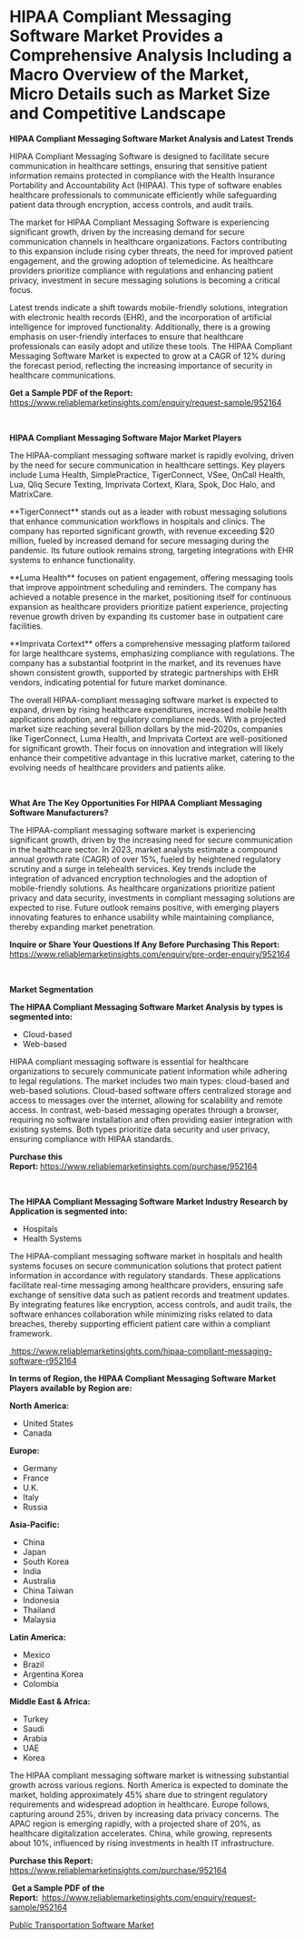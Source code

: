 <p><h1>HIPAA Compliant Messaging Software Market Provides a Comprehensive Analysis Including a Macro Overview of the Market, Micro Details such as Market Size and Competitive Landscape</h1></p><p><strong>HIPAA Compliant Messaging Software Market Analysis and Latest Trends</strong></p>
<p><p>HIPAA Compliant Messaging Software is designed to facilitate secure communication in healthcare settings, ensuring that sensitive patient information remains protected in compliance with the Health Insurance Portability and Accountability Act (HIPAA). This type of software enables healthcare professionals to communicate efficiently while safeguarding patient data through encryption, access controls, and audit trails.</p><p>The market for HIPAA Compliant Messaging Software is experiencing significant growth, driven by the increasing demand for secure communication channels in healthcare organizations. Factors contributing to this expansion include rising cyber threats, the need for improved patient engagement, and the growing adoption of telemedicine. As healthcare providers prioritize compliance with regulations and enhancing patient privacy, investment in secure messaging solutions is becoming a critical focus.</p><p>Latest trends indicate a shift towards mobile-friendly solutions, integration with electronic health records (EHR), and the incorporation of artificial intelligence for improved functionality. Additionally, there is a growing emphasis on user-friendly interfaces to ensure that healthcare professionals can easily adopt and utilize these tools. The HIPAA Compliant Messaging Software Market is expected to grow at a CAGR of 12% during the forecast period, reflecting the increasing importance of security in healthcare communications.</p></p>
<p><strong>Get a Sample PDF of the Report:&nbsp;</strong> <a href="https://www.reliablemarketinsights.com/enquiry/request-sample/952164?utm_campaign=2868&utm_medium=2&utm_source=Github&utm_content=ia&utm_term=06032025&utm_id=hipaa-compliant-messaging-software">https://www.reliablemarketinsights.com/enquiry/request-sample/952164</a></p>
<p>&nbsp;</p>
<p><strong>HIPAA Compliant Messaging Software Major Market Players</strong></p>
<p><p>The HIPAA-compliant messaging software market is rapidly evolving, driven by the need for secure communication in healthcare settings. Key players include Luma Health, SimplePractice, TigerConnect, VSee, OnCall Health, Lua, Qliq Secure Texting, Imprivata Cortext, Klara, Spok, Doc Halo, and MatrixCare.</p><p>**TigerConnect** stands out as a leader with robust messaging solutions that enhance communication workflows in hospitals and clinics. The company has reported significant growth, with revenue exceeding $20 million, fueled by increased demand for secure messaging during the pandemic. Its future outlook remains strong, targeting integrations with EHR systems to enhance functionality.</p><p>**Luma Health** focuses on patient engagement, offering messaging tools that improve appointment scheduling and reminders. The company has achieved a notable presence in the market, positioning itself for continuous expansion as healthcare providers prioritize patient experience, projecting revenue growth driven by expanding its customer base in outpatient care facilities.</p><p>**Imprivata Cortext** offers a comprehensive messaging platform tailored for large healthcare systems, emphasizing compliance with regulations. The company has a substantial footprint in the market, and its revenues have shown consistent growth, supported by strategic partnerships with EHR vendors, indicating potential for future market dominance.</p><p>The overall HIPAA-compliant messaging software market is expected to expand, driven by rising healthcare expenditures, increased mobile health applications adoption, and regulatory compliance needs. With a projected market size reaching several billion dollars by the mid-2020s, companies like TigerConnect, Luma Health, and Imprivata Cortext are well-positioned for significant growth. Their focus on innovation and integration will likely enhance their competitive advantage in this lucrative market, catering to the evolving needs of healthcare providers and patients alike.</p></p>
<p>&nbsp;</p>
<p><strong>What Are The Key Opportunities For HIPAA Compliant Messaging Software Manufacturers?</strong></p>
<p><p>The HIPAA-compliant messaging software market is experiencing significant growth, driven by the increasing need for secure communication in the healthcare sector. In 2023, market analysts estimate a compound annual growth rate (CAGR) of over 15%, fueled by heightened regulatory scrutiny and a surge in telehealth services. Key trends include the integration of advanced encryption technologies and the adoption of mobile-friendly solutions. As healthcare organizations prioritize patient privacy and data security, investments in compliant messaging solutions are expected to rise. Future outlook remains positive, with emerging players innovating features to enhance usability while maintaining compliance, thereby expanding market penetration.</p></p>
<p><strong>Inquire or Share Your Questions If Any Before Purchasing This Report:</strong> <a href="https://www.reliablemarketinsights.com/enquiry/pre-order-enquiry/952164?utm_campaign=2868&utm_medium=2&utm_source=Github&utm_content=ia&utm_term=06032025&utm_id=hipaa-compliant-messaging-software">https://www.reliablemarketinsights.com/enquiry/pre-order-enquiry/952164</a></p>
<p>&nbsp;</p>
<p><strong>Market Segmentation</strong></p>
<p><strong>The HIPAA Compliant Messaging Software Market Analysis by types is segmented into:</strong></p>
<p><ul><li>Cloud-based</li><li>Web-based</li></ul></p>
<p><p>HIPAA compliant messaging software is essential for healthcare organizations to securely communicate patient information while adhering to legal regulations. The market includes two main types: cloud-based and web-based solutions. Cloud-based software offers centralized storage and access to messages over the internet, allowing for scalability and remote access. In contrast, web-based messaging operates through a browser, requiring no software installation and often providing easier integration with existing systems. Both types prioritize data security and user privacy, ensuring compliance with HIPAA standards.</p></p>
<p><strong>Purchase this Report:&nbsp;</strong><a href="https://www.reliablemarketinsights.com/purchase/952164?utm_campaign=2868&utm_medium=2&utm_source=Github&utm_content=ia&utm_term=06032025&utm_id=hipaa-compliant-messaging-software">https://www.reliablemarketinsights.com/purchase/952164</a></p>
<p>&nbsp;</p>
<p><strong>The HIPAA Compliant Messaging Software Market Industry Research by Application is segmented into:</strong></p>
<p><ul><li>Hospitals</li><li>Health Systems</li></ul></p>
<p><p>The HIPAA-compliant messaging software market in hospitals and health systems focuses on secure communication solutions that protect patient information in accordance with regulatory standards. These applications facilitate real-time messaging among healthcare providers, ensuring safe exchange of sensitive data such as patient records and treatment updates. By integrating features like encryption, access controls, and audit trails, the software enhances collaboration while minimizing risks related to data breaches, thereby supporting efficient patient care within a compliant framework.</p></p>
<p><a href="https://www.reliablemarketinsights.com/hipaa-compliant-messaging-software-r952164?utm_campaign=2868&utm_medium=2&utm_source=Github&utm_content=ia&utm_term=06032025&utm_id=hipaa-compliant-messaging-software">&nbsp;https://www.reliablemarketinsights.com/hipaa-compliant-messaging-software-r952164</a></p>
<p><strong>In terms of Region, the HIPAA Compliant Messaging Software Market Players available by Region are:</strong></p>
<p>
    <p> <strong> North America: </strong>
        <ul>
            <li>United States</li>
            <li>Canada</li>
        </ul>
        </p> 
    <p> <strong> Europe: </strong>
        <ul>
            <li>Germany</li>
            <li>France</li>
            <li>U.K.</li>
            <li>Italy</li>
            <li>Russia</li>
        </ul>
        </p> 
    <p> <strong> Asia-Pacific: </strong>
        <ul>
            <li>China</li>
            <li>Japan</li>
            <li>South Korea</li>
            <li>India</li>
            <li>Australia</li>
            <li>China Taiwan</li>
            <li>Indonesia</li>
            <li>Thailand</li>
            <li>Malaysia</li>
        </ul>
        </p> 
    <p> <strong> Latin America: </strong>
        <ul>
            <li>Mexico</li>
            <li>Brazil</li>
            <li>Argentina Korea</li>
            <li>Colombia</li>
        </ul>
        </p> 
    <p> <strong> Middle East & Africa: </strong>
        <ul>
            <li>Turkey</li>
            <li>Saudi</li>
            <li>Arabia</li>
            <li>UAE</li>
            <li>Korea</li>
        </ul>
    </p>
    </p>
<p><p>The HIPAA compliant messaging software market is witnessing substantial growth across various regions. North America is expected to dominate the market, holding approximately 45% share due to stringent regulatory requirements and widespread adoption in healthcare. Europe follows, capturing around 25%, driven by increasing data privacy concerns. The APAC region is emerging rapidly, with a projected share of 20%, as healthcare digitalization accelerates. China, while growing, represents about 10%, influenced by rising investments in health IT infrastructure.</p></p>
<p><strong>Purchase this Report: </strong><a href="https://www.reliablemarketinsights.com/purchase/952164?utm_campaign=2868&utm_medium=2&utm_source=Github&utm_content=ia&utm_term=06032025&utm_id=hipaa-compliant-messaging-software">https://www.reliablemarketinsights.com/purchase/952164</a></p>
<p>&nbsp;<strong>Get a Sample PDF of the Report:&nbsp;&nbsp;</strong><a href="https://www.reliablemarketinsights.com/enquiry/request-sample/952164?utm_campaign=2868&utm_medium=2&utm_source=Github&utm_content=ia&utm_term=06032025&utm_id=hipaa-compliant-messaging-software">https://www.reliablemarketinsights.com/enquiry/request-sample/952164</a></p>
<p><strong></strong></p>
<p><p><a href="https://github.com/chikenmhamdi/Market-Research-Report-List-1/blob/main/public-transportation-software-market.md?utm_campaign=2868&utm_medium=2&utm_source=Github&utm_content=ia&utm_term=06032025&utm_id=hipaa-compliant-messaging-software">Public Transportation Software Market</a></p></p>